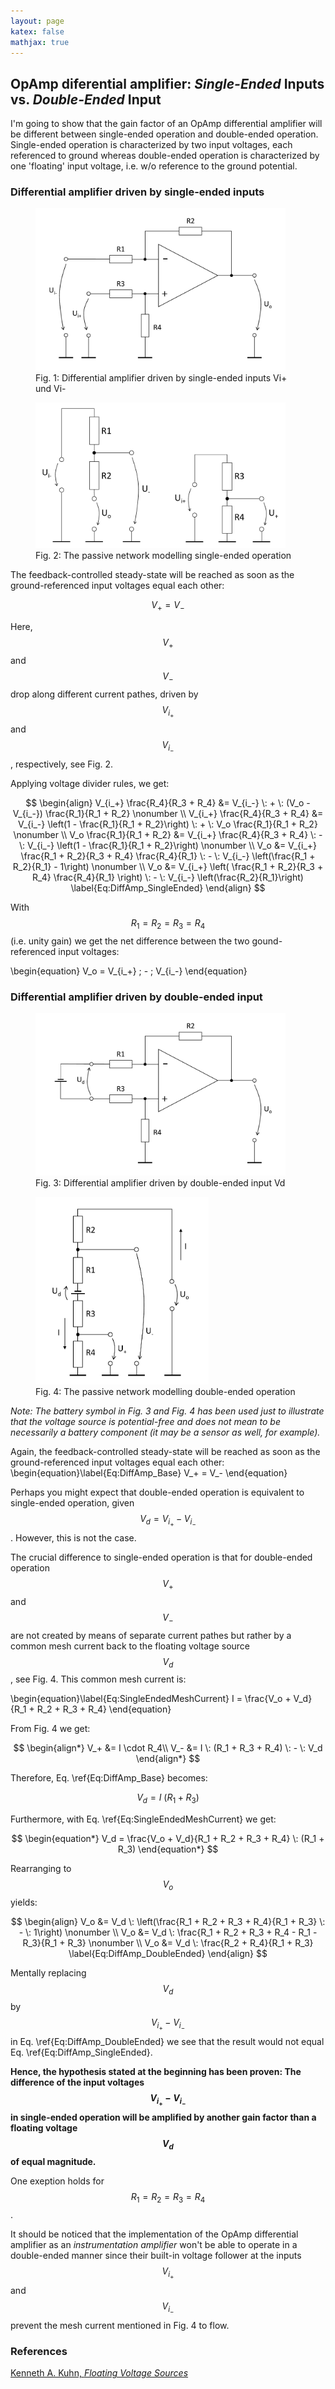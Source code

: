 ```yaml
---
layout: page
katex: false
mathjax: true
---
```


## OpAmp diferential amplifier: _Single-Ended_ Inputs vs. _Double-Ended_ Input

I'm going to show that the gain factor of an OpAmp differential amplifier will be different between single-ended operation and double-ended operation. Single-ended operation is characterized by two input voltages, each referenced to ground whereas double-ended operation is characterized by one 'floating' input voltage, i.e. w/o reference to the ground potential.

### Differential amplifier driven by single-ended inputs

<figure>
   <a href="{{site.baseurl}}">
   <img src="/assets/images/FloatingOpAmp_1.png" style="max-width: 400px;">
   </a>
   <figcaption>Fig. 1: Differential amplifier driven by single-ended inputs Vi+ und Vi-</figcaption>
</figure>

<figure>
   <a href="{{site.baseurl}}">
   <img src="/assets/images/FloatingOpAmp_4.png" style="max-width: 400px;">
   </a>
   <figcaption>Fig. 2: The passive network modelling single-ended operation</figcaption>
</figure>

The feedback-controlled steady-state will be reached as soon as the ground-referenced input voltages equal each other:

$$V_+ = V_-$$

Here, $$V_+$$ and $$V_-$$ drop along different current pathes, driven by $$V_{i_+}$$ and $$V_{i_-}$$, respectively, see Fig. 2.

Applying voltage divider rules, we get:

$$
\begin{align}
  V_{i_+} \frac{R_4}{R_3 + R_4} &= V_{i_-} \: + \: (V_o - V_{i_-}) \frac{R_1}{R_1 + R_2} \nonumber \\
  V_{i_+} \frac{R_4}{R_3 + R_4} &= V_{i_-} \left(1 - \frac{R_1}{R_1 + R_2}\right) \: + \: V_o \frac{R_1}{R_1 + R_2} \nonumber \\
  V_o \frac{R_1}{R_1 + R_2} &= V_{i_+} \frac{R_4}{R_3 + R_4} \: - \: V_{i_-} \left(1 - \frac{R_1}{R_1 + R_2}\right) \nonumber \\
  V_o &= V_{i_+} \frac{R_1 + R_2}{R_3 + R_4} \frac{R_4}{R_1} \: - \: V_{i_-} \left(\frac{R_1 + R_2}{R_1} - 1\right) \nonumber \\
  V_o &= V_{i_+} \left( \frac{R_1 + R_2}{R_3 + R_4} \frac{R_4}{R_1} \right) \: - \: V_{i_-} \left(\frac{R_2}{R_1}\right) \label{Eq:DiffAmp_SingleEnded}
\end{align}
$$

With $$R_1 = R_2 = R_3 = R_4$$ (i.e. unity gain) we get the net difference between the two gound-referenced input voltages:

\begin{equation}
V_o = V_{i_+} \; - \; V_{i_-}
\end{equation}


### Differential amplifier driven by double-ended input

<figure>
   <a href="{{site.baseurl}}">
   <img src="/assets/images/FloatingOpAmp_2.png" style="max-width: 400px;">
   </a>
   <figcaption>Fig. 3: Differential amplifier driven by double-ended input Vd</figcaption>
</figure>

<figure>
   <a href="{{site.baseurl}}">
   <img src="/assets/images/FloatingOpAmp_3.png" style="max-height: 300px;">
   </a>
   <figcaption>Fig. 4: The passive network modelling double-ended operation</figcaption>
</figure>

_Note: The battery symbol in Fig. 3 and Fig. 4 has been used just to illustrate that the voltage source is potential-free and does not mean to be necessarily a battery component (it may be a sensor as well, for example)._

Again, the feedback-controlled steady-state will be reached as soon as the ground-referenced input voltages equal each other:
\begin{equation}\label{Eq:DiffAmp_Base}
V_+ = V_-
\end{equation}

Perhaps you might expect that double-ended operation is equivalent to single-ended operation, given $$V_d = V_{i_+} - V_{i_-}$$. However, this is not the case.

The crucial difference to single-ended operation is that for double-ended operation $$V_+$$ and $$V_-$$ are not created by means of separate current pathes but rather by a common mesh current back to the floating voltage source $$V_d$$, see Fig. 4. This common mesh current is:

\begin{equation}\label{Eq:SingleEndedMeshCurrent}
I = \frac{V_o + V_d}{R_1 + R_2 + R_3 + R_4}
\end{equation}

From Fig. 4 we get:

$$
\begin{align*}
V_+ &= I \cdot R_4\\
V_- &= I \: (R_1 + R_3 + R_4) \: - \: V_d
\end{align*}
$$

Therefore, Eq. \ref{Eq:DiffAmp_Base} becomes:

$$
\begin{equation*}
V_d = I \: (R_1 + R_3)
\end{equation*}
$$

Furthermore, with Eq. \ref{Eq:SingleEndedMeshCurrent} we get:

$$
\begin{equation*}
V_d = \frac{V_o + V_d}{R_1 + R_2 + R_3 + R_4} \: (R_1 + R_3)
\end{equation*}
$$

Rearranging to $$V_o$$ yields:

$$
\begin{align}
V_o &= V_d \: \left(\frac{R_1 + R_2 + R_3 + R_4}{R_1 + R_3} \: - \: 1\right) \nonumber \\
V_o &= V_d \: \frac{R_1 + R_2 + R_3 + R_4 - R_1 - R_3}{R_1 + R_3} \nonumber \\
V_o &= V_d \: \frac{R_2 + R_4}{R_1 + R_3} \label{Eq:DiffAmp_DoubleEnded}
\end{align}
$$

Mentally replacing $$V_d$$ by $$V_{i_+} - V_{i_-}$$ in Eq. \ref{Eq:DiffAmp_DoubleEnded} we see that the result would not equal Eq. \ref{Eq:DiffAmp_SingleEnded}.

**Hence, the hypothesis stated at the beginning has been proven: The difference of the input voltages $$V_{i_+} - V_{i_-}$$ in single-ended operation will be amplified by another gain factor than a floating voltage $$V_d$$ of equal magnitude.**

One exeption holds for $$R_1 = R_2 = R_3 = R_4$$.

It should be noticed that the implementation of the OpAmp differential amplifier as an _instrumentation amplifier_ won't be able to operate in a double-ended manner since their built-in voltage follower at the inputs $$V_{i_+}$$ and $$V_{i_-}$$ prevent the mesh current mentioned in Fig. 4 to flow.

### References
[Kenneth A. Kuhn, _Floating Voltage Sources_](http://www.kennethkuhn.com/students/ee431/op_amp_floating_sources.pdf)

